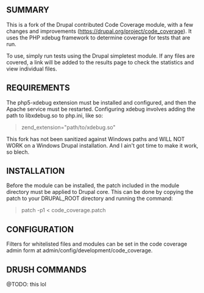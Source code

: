 SUMMARY
-------

This is a fork of the Drupal contributed Code Coverage module, with a few
changes and improvements (https://drupal.org/project/code_coverage). It uses
the PHP xdebug framework to determine coverage for tests that are run.

To use, simply run tests using the Drupal simpletest module. If any files are
covered, a link will be added to the results page to check the statistics and
view individual files.

REQUIREMENTS
------------

The php5-xdebug extension must be installed and configured, and then the
Apache service must be restarted. Configuring xdebug involves adding the path
to libxdebug.so to php.ini, like so:
> zend_extension="path/to/xdebug.so"

This fork has not been sanitized against Windows paths and WILL NOT WORK on a
Windows Drupal installation. And I ain't got time to make it work, so blech.

INSTALLATION
------------

Before the module can be installed, the patch included in the module directory
must be applied to Drupal core. This can be done by copying the patch to your
DRUPAL_ROOT directory and running the command:
> patch -p1 < code_coverage.patch

CONFIGURATION
-------------

Filters for whitelisted files and modules can be set in the code coverage admin
form at admin/config/development/code_coverage.

DRUSH COMMANDS
--------------

@TODO: this lol
